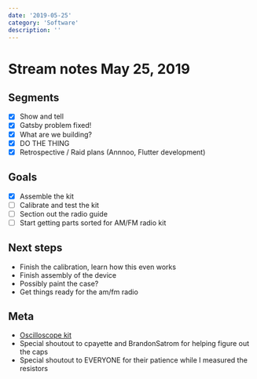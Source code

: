 ```yaml
---
date: '2019-05-25'
category: 'Software'
description: ''
---
```


# Stream notes May 25, 2019

## Segments

- [x] Show and tell
- [x] Gatsby problem fixed!
- [x] What are we building?
- [x] DO THE THING
- [x] Retrospective / Raid plans (Annnoo, Flutter development)

## Goals

- [x] Assemble the kit
- [ ] Calibrate and test the kit
- [ ] Section out the radio guide
- [ ] Start getting parts sorted for AM/FM radio kit

## Next steps

- Finish the calibration, learn how this even works
- Finish assembly of the device
- Possibly paint the case?
- Get things ready for the am/fm radio

## Meta

- [Oscilloscope kit](https://www.amazon.com/gp/product/B01N6PUX70)
- Special shoutout to cpayette and BrandonSatrom for helping figure out the caps
- Special shoutout to EVERYONE for their patience while I measured the resistors
